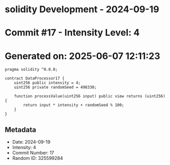 ﻿# solidity Development - 2024-09-19
# Commit #17 - Intensity Level: 4
# Generated on: 2025-06-07 12:11:23
```solidity
pragma solidity ^0.8.0;

contract DataProcessor17 {
    uint256 public intensity = 4;
    uint256 private randomSeed = 498330;

    function processValue(uint256 input) public view returns (uint256) {
        return input * intensity + randomSeed % 100;
    }
}
```
## Metadata
- Date: 2024-09-19
- Intensity: 4
- Commit Number: 17
- Random ID: 325599284
